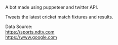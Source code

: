 A bot made using puppeteer and twitter API.

Tweets the latest cricket match fixtures and results.

Data Source:<br>
https://sports.ndtv.com<br>
https://www.google.com
